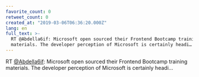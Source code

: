 ```yaml
---
favorite_count: 0
retweet_count: 0
created_at: "2019-03-06T06:36:20.000Z"
lang: en
full_text: >-
  RT @Abdella6if: Microsoft open sourced their Frontend Bootcamp training
  materials. The developer perception of Microsoft is certainly headi…
---
```


RT [@Abdella6if](https://twitter.com/Abdella6if): Microsoft open sourced their
Frontend Bootcamp training materials. The developer perception of Microsoft is
certainly headi…
